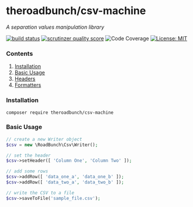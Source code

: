 # theroadbunch/csv-machine
_A separation values manipulation library_   
  
[![build status](https://scrutinizer-ci.com/g/The-Road-Bunch/csv-machine/badges/build.png?b=master)](https://scrutinizer-ci.com/g/The-Road-Bunch/csv-machine/)
[![scrutinzer quality score](https://scrutinizer-ci.com/g/The-Road-Bunch/csv-machine/badges/quality-score.png?b=master)](https://scrutinizer-ci.com/g/The-Road-Bunch/csv-machine/)
![Code Coverage](https://scrutinizer-ci.com/g/The-Road-Bunch/csv-machine/badges/coverage.png?b=master)
[![License: MIT](https://img.shields.io/badge/License-MIT-yellow.svg)](https://opensource.org/licenses/MIT)

### Contents
1. [Installation](#installation)
2. [Basic Usage](#basic_usage)
3. [Headers](doc/header.md)
4. [Formatters](doc/formatter.md)

### <a name="installation">Installation</a>

`composer require theroadbunch/csv-machine`

### <a name="basic_usage">Basic Usage</a>

```php
// create a new Writer object
$csv = new \RoadBunch\Csv\Writer();

// set the header
$csv->setHeader([ 'Column One', 'Column Two' ]);

// add some rows
$csv->addRow([ 'data_one_a', 'data_one_b' ]);
$csv->addRow([ 'data_two_a', 'data_two_b' ]);

// write the CSV to a file
$csv->saveToFile('sample_file.csv');
```

